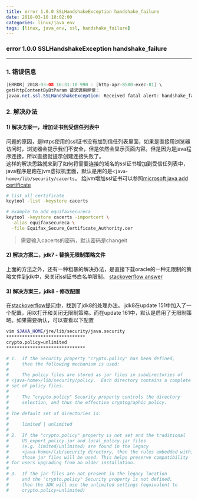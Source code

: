 ```yaml
---
title: error 1.0.0 SSLHandshakeException handshake_failure
date: 2018-03-10 10:02:00
categories: linux/java_env
tags: [linux, java_env, ssl, handshake_failure]
---
```

### error 1.0.0 SSLHandshakeException handshake_failure

---

### 1. 错误信息
``` java
[ERROR]_2018-03-08 16:31:10 990 : [http-apr-8580-exec-81] \
getHttpContentByBtParam 请求调用异常：
javax.net.ssl.SSLHandshakeException: Received fatal alert: handshake_failure
```

### 2. 解决办法
#### 1) 解决方案一，增加证书到受信任列表中
问题的原因，是https使用的ssl证书没有加到信任列表里面，如果是直接用浏览器访问时，浏览器会提示我们不安全，但是依然会显示页面内容。但是因为是java程序连接，所以直接就提示创建连接失败了。  
这样的解决思路就来到了如何将需要连接的域名的ssl证书增加到受信任列表中，java程序是跑在jvm虚拟机里面，默认是用的是`<java-home>/lib/security/cacerts`。
给jvm增加ssl证书可以参照[microsoft java add certificate](https://docs.microsoft.com/en-us/azure/java-add-certificate-ca-store)
``` bash
# list all certificate
keytool -list -keystore cacerts

# example to add equifaxsecureca
keytool -keystore cacerts -importcert \
  -alias equifaxsecureca \
  -file Equifax_Secure_Certificate_Authority.cer
```
> 需要输入cacerts的密码，默认密码是changeit

#### 2) 解决方案二，jdk7 - 替换无限制策略文件
上面的方法之外，还有一种粗暴的解决办法，是直接下载oracle的一种无限制的策略文件到jdk中，来关闭ssl证书白名单限制。
[stackoverflow answer](https://stackoverflow.com/questions/38203971/javax-net-ssl-sslhandshakeexception-received-fatal-alert-handshake-failure)  

#### 3) 解决方案三，jdk8 - 修改配置
在[stackoverflow提问中](https://stackoverflow.com/questions/37741142/how-to-install-unlimited-strength-jce-for-java-8-in-os-x)，找到了jdk8的处理办法。
jdk8在update 151中加入了一个配置，用以打开和关闭无限制策略。而在update 161中，默认是启用了无限制策略。如果需要确认，可以查看以下配置
``` bash
vim $JAVA_HOME/jre/lib/security/java.security
******************************
crypto.policy=unlimited
******************************

# 1.  If the Security property "crypto.policy" has been defined,
#     then the following mechanism is used:
#
#     The policy files are stored as jar files in subdirectories of
# <java-home>/lib/security/policy.  Each directory contains a complete
# set of policy files.
#
#     The "crypto.policy" Security property controls the directory
#     selection, and thus the effective cryptographic policy.
#
# The default set of directories is:
#
#     limited | unlimited
#
# 2.  If the "crypto.policy" property is not set and the traditional
#     US_export_policy.jar and local_policy.jar files
#     (e.g. limited/unlimited) are found in the legacy
#     <java-home>/lib/security directory, then the rules embedded within
#     those jar files will be used. This helps preserve compatibility
# for users upgrading from an older installation.
#
# 3.  If the jar files are not present in the legacy location
#     and the "crypto.policy" Security property is not defined,
#     then the JDK will use the unlimited settings (equivalent to
#     crypto.policy=unlimited)
```
